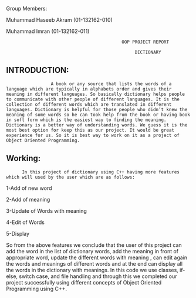 Group Members:

Muhammad Haseeb Akram (01-132162-010)

Muhammad Imran (01-132162-011)
                     
                                                OOP PROJECT REPORT
                                                
                                                     DICTIONARY
                                                     
## INTRODUCTION:
                     A book or any source that lists the words of a language which are typically in alphabets order and gives their meaning in different languages. So basically dictionary helps people to communicate with other people of different languages. It is the collection of different words which are translated in different languages. Dictionary is helpful for those people who didn’t knew the meaning of some words so he can took help from the book or having book in soft form which is the easiest way to finding the meaning.  Dictionary is a better way of understanding words. We guess it is the most best option for keep this as our project. It would be great experience for us. So it is best way to work on it as a project of Object Oriented Programming. 
             
## Working:
          In this project of dictionary using C++ having more features which will used by the user which are as follows:
          
1-Add of new word

2-Add of meaning

3-Update of Words with meaning

4-Edit of Words

5-Display 

So from the above features we conclude that the user of this project can add the word in the list of dictionary words, add the meaning in front of appropriate word, update the different words with meaning , can edit again the words and meanings of different words and at the end can display all the words in the dictionary with meanings. In this code we use classes, if-else, switch case, and file handling and through this we completed our project successfully using different concepts of Object Oriented Programming using C++. 
